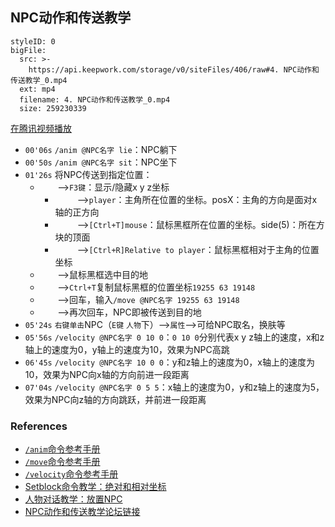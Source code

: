 ## NPC动作和传送教学
```@BigFile
styleID: 0
bigFile:
  src: >-
    https://api.keepwork.com/storage/v0/siteFiles/406/raw#4. NPC动作和传送教学_0.mp4
  ext: mp4
  filename: 4. NPC动作和传送教学_0.mp4
  size: 259230339
```


[在腾讯视频播放](https://v.qq.com/x/page/p0382hdxy4f.html)

- `00'06s` `/anim @NPC名字 lie`：NPC躺下 
- `00'50s` `/anim @NPC名字 sit`：NPC坐下 
- `01'26s` 将NPC传送到指定位置：
  - &nbsp;&nbsp;&nbsp;&nbsp;&nbsp;&nbsp;&nbsp;-->`F3键`：显示/隐藏x y z坐标
     - &nbsp;&nbsp;&nbsp;&nbsp;&nbsp;&nbsp;&nbsp;&nbsp;&nbsp;-->`player`：主角所在位置的坐标。posX：主角的方向是面对x轴的正方向
     - &nbsp;&nbsp;&nbsp;&nbsp;&nbsp;&nbsp;&nbsp;&nbsp;&nbsp;-->`[Ctrl+T]mouse`：鼠标黑框所在位置的坐标。side(5)：所在方块的顶面
     - &nbsp;&nbsp;&nbsp;&nbsp;&nbsp;&nbsp;&nbsp;&nbsp;&nbsp;-->`[Ctrl+R]Relative to player`：鼠标黑框相对于主角的位置坐标
  - &nbsp;&nbsp;&nbsp;&nbsp;&nbsp;&nbsp;&nbsp;-->鼠标黑框选中目的地
  - &nbsp;&nbsp;&nbsp;&nbsp;&nbsp;&nbsp;&nbsp;-->`Ctrl+T`复制鼠标黑框的位置坐标`19255 63 19148`
  - &nbsp;&nbsp;&nbsp;&nbsp;&nbsp;&nbsp;&nbsp;-->回车，输入`/move @NPC名字 19255 63 19148`  
  - &nbsp;&nbsp;&nbsp;&nbsp;&nbsp;&nbsp;&nbsp;-->再次回车，NPC即被传送到目的地
- `05'24s` `右键单击`NPC（`E键` `人物`下）-->`属性`-->可给NPC取名，换肤等
- `05'56s` `/velocity @NPC名字 0 10 0`：`0 10 0`分别代表x y z轴上的速度，x和z轴上的速度为0，y轴上的速度为10，效果为NPC高跳
- `06'45s` `/velocity @NPC名字 10 0 0`：y和z轴上的速度为0，x轴上的速度为10，效果为NPC向x轴的方向前进一段距离
- `07'04s` `/velocity @NPC名字 0 5 5`：x轴上的速度为0，y和z轴上的速度为5，效果为NPC向z轴的方向跳跃，并前进一段距离
  
### References
- [`/anim`命令参考手册](cmd_anim)
- [`/move`命令参考手册](cmd_move)
- [`/velocity`命令参考手册](cmd_velocity)
- [Setblock命令教学：绝对和相对坐标](vt_setblock)
- [人物对话教学：放置NPC](vt_dialog)
- [NPC动作和传送教学论坛链接](http://bbs.paraengine.com/forum.php?mod=viewthread&tid=70)
